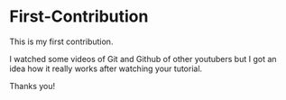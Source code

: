 # First-Contribution
This is my first contribution.

I watched some videos of Git and Github of other youtubers but I got an idea how it really works after watching your tutorial.

Thanks you!
